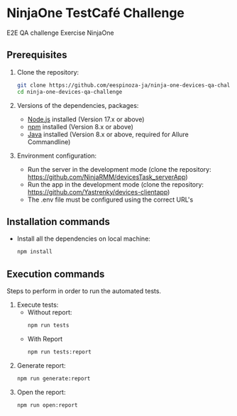 # NinjaOne TestCafé Challenge

E2E QA challenge Exercise NinjaOne

## Prerequisites

1. Clone the repository:
   ```bash
   git clone https://github.com/eespinoza-ja/ninja-one-devices-qa-challenge.git
   cd ninja-one-devices-qa-challenge
   ```
2. Versions of the dependencies, packages:

   - [Node.js](https://nodejs.org/) installed (Version 17.x or above)
   - [npm](https://www.npmjs.com/get-npm) installed (Version 8.x or above)
   - [Java](https://www.java.com/en/download/) installed (Version 8.x or above, required for Allure Commandline)

3. Environment configuration:
   - Run the server in the development mode (clone the repository: https://github.com/NinjaRMM/devicesTask_serverApp)
   - Run the app in the development mode (clone the repository: https://github.com/Yastrenky/devices-clientapp)
   - The .env file must be configured using the correct URL's

## Installation commands

- Install all the dependencies on local machine:
  ```bash
  npm install
  ```

## Execution commands

Steps to perform in order to run the automated tests.

1. Execute tests:
   - Without report:
     ```bash
     npm run tests
     ```
   - With Report
     ```bash
     npm run tests:report
     ```
2. Generate report:
   ```bash
   npm run generate:report
   ```
3. Open the report:
   ```bash
   npm run open:report
   ```
